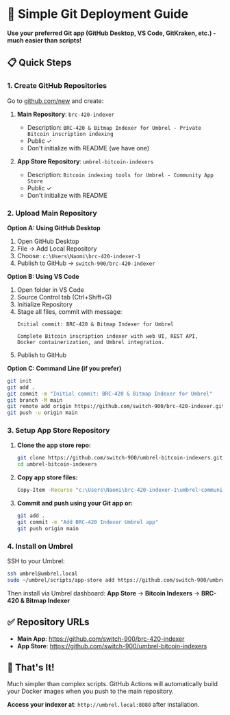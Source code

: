 # 🎯 Simple Git Deployment Guide

**Use your preferred Git app (GitHub Desktop, VS Code, GitKraken, etc.) - much easier than scripts!**

## 📋 **Quick Steps**

### 1. **Create GitHub Repositories**

Go to [github.com/new](https://github.com/new) and create:

1. **Main Repository**: `brc-420-indexer`
   - Description: `BRC-420 & Bitmap Indexer for Umbrel - Private Bitcoin inscription indexing`
   - Public ✓
   - Don't initialize with README (we have one)

2. **App Store Repository**: `umbrel-bitcoin-indexers`  
   - Description: `Bitcoin indexing tools for Umbrel - Community App Store`
   - Public ✓
   - Don't initialize with README

### 2. **Upload Main Repository**

**Option A: Using GitHub Desktop**
1. Open GitHub Desktop
2. File → Add Local Repository
3. Choose: `c:\Users\Naomi\brc-420-indexer-1`
4. Publish to GitHub → `switch-900/brc-420-indexer`

**Option B: Using VS Code**
1. Open folder in VS Code
2. Source Control tab (Ctrl+Shift+G)
3. Initialize Repository
4. Stage all files, commit with message:
   ```
   Initial commit: BRC-420 & Bitmap Indexer for Umbrel
   
   Complete Bitcoin inscription indexer with web UI, REST API, 
   Docker containerization, and Umbrel integration.
   ```
5. Publish to GitHub

**Option C: Command Line (if you prefer)**
```bash
git init
git add .
git commit -m "Initial commit: BRC-420 & Bitmap Indexer for Umbrel"
git branch -M main
git remote add origin https://github.com/switch-900/brc-420-indexer.git
git push -u origin main
```

### 3. **Setup App Store Repository**

1. **Clone the app store repo:**
   ```bash
   git clone https://github.com/switch-900/umbrel-bitcoin-indexers.git
   cd umbrel-bitcoin-indexers
   ```

2. **Copy app store files:**
   ```bash
   Copy-Item -Recurse "c:\Users\Naomi\brc-420-indexer-1\umbrel-community-app-store\*" .
   ```

3. **Commit and push using your Git app or:**
   ```bash
   git add .
   git commit -m "Add BRC-420 Indexer Umbrel app"
   git push origin main
   ```

### 4. **Install on Umbrel**

SSH to your Umbrel:
```bash
ssh umbrel@umbrel.local
sudo ~/umbrel/scripts/app-store add https://github.com/switch-900/umbrel-bitcoin-indexers
```

Then install via Umbrel dashboard: **App Store** → **Bitcoin Indexers** → **BRC-420 & Bitmap Indexer**

## ✅ **Repository URLs**

- **Main App**: https://github.com/switch-900/brc-420-indexer
- **App Store**: https://github.com/switch-900/umbrel-bitcoin-indexers

## 🎉 **That's It!**

Much simpler than complex scripts. GitHub Actions will automatically build your Docker images when you push to the main repository.

**Access your indexer at**: `http://umbrel.local:8080` after installation.
